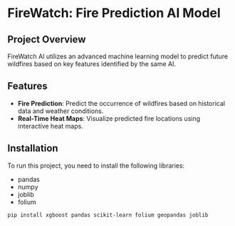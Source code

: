 # FireWatch: Fire Prediction AI Model

## Project Overview

FireWatch AI utilizes an advanced machine learning model to predict future wildfires based on 
key features identified by the same AI.

## Features

- **Fire Prediction**: Predict the occurrence of wildfires based on historical data and weather conditions.
- **Real-Time Heat Maps**: Visualize predicted fire locations using interactive heat maps.

## Installation

To run this project, you need to install the following libraries:
- pandas
- numpy
- joblib
- folium

```bash
pip install xgboost pandas scikit-learn folium geopandas joblib
